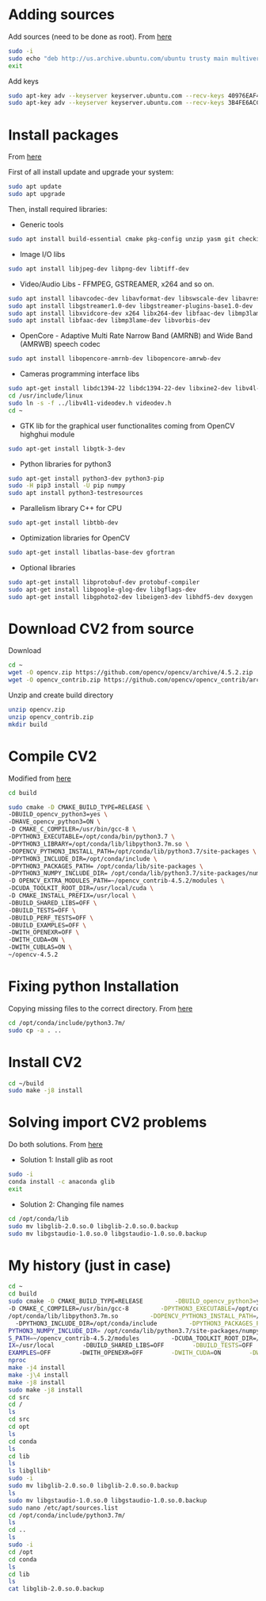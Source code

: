 # Adding sources

Add sources (need to be done as root). From [here](https://askubuntu.com/questions/663837/unable-to-locate-package-libfaac-dev)

```bash
sudo -i
sudo echo "deb http://us.archive.ubuntu.com/ubuntu trusty main multiverse" >> /etc/apt/sources.list
exit
```

Add keys

```bash
sudo apt-key adv --keyserver keyserver.ubuntu.com --recv-keys 40976EAF437D05B5
sudo apt-key adv --keyserver keyserver.ubuntu.com --recv-keys 3B4FE6ACC0B21F32
```
# Install packages
From [here](https://gist.github.com/raulqf/f42c718a658cddc16f9df07ecc627be7)

First of all install update and upgrade your system:
```bash
sudo apt update
sudo apt upgrade
```

Then, install required libraries:

* Generic tools
```bash
sudo apt install build-essential cmake pkg-config unzip yasm git checkinstall
```

* Image I/O libs
```bash
sudo apt install libjpeg-dev libpng-dev libtiff-dev
```

* Video/Audio Libs - FFMPEG, GSTREAMER, x264 and so on.
```bash
sudo apt install libavcodec-dev libavformat-dev libswscale-dev libavresample-dev
sudo apt install libgstreamer1.0-dev libgstreamer-plugins-base1.0-dev
sudo apt install libxvidcore-dev x264 libx264-dev libfaac-dev libmp3lame-dev libtheora-dev 
sudo apt install libfaac-dev libmp3lame-dev libvorbis-dev
```

* OpenCore - Adaptive Multi Rate Narrow Band (AMRNB) and Wide Band (AMRWB) speech codec
```bash
sudo apt install libopencore-amrnb-dev libopencore-amrwb-dev
```

* Cameras programming interface libs
```bash
sudo apt-get install libdc1394-22 libdc1394-22-dev libxine2-dev libv4l-dev v4l-utils
cd /usr/include/linux
sudo ln -s -f ../libv4l1-videodev.h videodev.h
cd ~
```

* GTK lib for the graphical user functionalites coming from OpenCV highghui module
```bash
sudo apt-get install libgtk-3-dev
```

* Python libraries for python3
```bash
sudo apt-get install python3-dev python3-pip
sudo -H pip3 install -U pip numpy
sudo apt install python3-testresources
```

* Parallelism library C++ for CPU
```bash
sudo apt-get install libtbb-dev
```

* Optimization libraries for OpenCV
```bash
sudo apt-get install libatlas-base-dev gfortran
```

* Optional libraries
```bash
sudo apt-get install libprotobuf-dev protobuf-compiler
sudo apt-get install libgoogle-glog-dev libgflags-dev
sudo apt-get install libgphoto2-dev libeigen3-dev libhdf5-dev doxygen
```

# Download CV2 from source

Download

```bash
cd ~
wget -O opencv.zip https://github.com/opencv/opencv/archive/4.5.2.zip
wget -O opencv_contrib.zip https://github.com/opencv/opencv_contrib/archive/4.5.2.zip
```

Unzip and create build directory
```bash
unzip opencv.zip
unzip opencv_contrib.zip
mkdir build
```

# Compile CV2
Modified from [here](https://gist.github.com/raulqf/f42c718a658cddc16f9df07ecc627be7)

```bash
cd build

sudo cmake -D CMAKE_BUILD_TYPE=RELEASE \
-DBUILD_opencv_python3=yes \
-DHAVE_opencv_python3=ON \
-D CMAKE_C_COMPILER=/usr/bin/gcc-8 \
-DPYTHON3_EXECUTABLE=/opt/conda/bin/python3.7 \
-DPYTHON3_LIBRARY=/opt/conda/lib/libpython3.7m.so \
-DOPENCV_PYTHON3_INSTALL_PATH=/opt/conda/lib/python3.7/site-packages \
-DPYTHON3_INCLUDE_DIR=/opt/conda/include \
-DPYTHON3_PACKAGES_PATH= /opt/conda/lib/site-packages \
-DPYTHON3_NUMPY_INCLUDE_DIR= /opt/conda/lib/python3.7/site-packages/numpy/core/include \
-D OPENCV_EXTRA_MODULES_PATH=~/opencv_contrib-4.5.2/modules \
-DCUDA_TOOLKIT_ROOT_DIR=/usr/local/cuda \
-D CMAKE_INSTALL_PREFIX=/usr/local \
-DBUILD_SHARED_LIBS=OFF \
-DBUILD_TESTS=OFF \
-DBUILD_PERF_TESTS=OFF \
-DBUILD_EXAMPLES=OFF \
-DWITH_OPENEXR=OFF \
-DWITH_CUDA=ON \
-DWITH_CUBLAS=ON \
~/opencv-4.5.2
```

# Fixing python Installation
Copying missing files to the correct directory. From [here](https://github.com/opencv/opencv/issues/6464#issuecomment-213950561)

```bash
cd /opt/conda/include/python3.7m/
sudo cp -a . ..
```

# Install CV2

```bash
cd ~/build
sudo make -j8 install
```

# Solving import CV2 problems
Do both solutions. From [here](https://stackoverflow.com/questions/50177330/how-to-deal-with-importerror-usr-lib-x86-64-linux-gnu-libatk-1-0-so-0-undefi
)

* Solution 1: Install glib as root
```bash
sudo -i
conda install -c anaconda glib
exit
```

* Solution 2: Changing file names
```bash
cd /opt/conda/lib
sudo mv libglib-2.0.so.0 libglib-2.0.so.0.backup
sudo mv libgstaudio-1.0.so.0 libgstaudio-1.0.so.0.backup
```


# My history (just in case)

```bash
cd ~
cd build
sudo cmake -D CMAKE_BUILD_TYPE=RELEASE         -DBUILD_opencv_python3=yes         -DHAVE_opencv_python3=ON         
-D CMAKE_C_COMPILER=/usr/bin/gcc-8         -DPYTHON3_EXECUTABLE=/opt/conda/bin/python3.7         -DPYTHON3_LIBRARY=
/opt/conda/lib/libpython3.7m.so         -DOPENCV_PYTHON3_INSTALL_PATH=/opt/conda/lib/python3.7/site-packages       
  -DPYTHON3_INCLUDE_DIR=/opt/conda/include         -DPYTHON3_PACKAGES_PATH= /opt/conda/lib/site-packages         -D
PYTHON3_NUMPY_INCLUDE_DIR= /opt/conda/lib/python3.7/site-packages/numpy/core/include         -D OPENCV_EXTRA_MODULE
S_PATH=~/opencv_contrib-4.5.2/modules         -DCUDA_TOOLKIT_ROOT_DIR=/usr/local/cuda         -D CMAKE_INSTALL_PREF
IX=/usr/local        -DBUILD_SHARED_LIBS=OFF        -DBUILD_TESTS=OFF        -DBUILD_PERF_TESTS=OFF        -DBUILD_
EXAMPLES=OFF        -DWITH_OPENEXR=OFF        -DWITH_CUDA=ON        -DWITH_CUBLAS=ON         ~/opencv-4.5.2
nproc
make -j4 install
make -j\4 install
make -j8 install
sudo make -j8 install
cd src
cd /
ls
cd src
cd opt
ls
cd conda
ls
cd lib
ls
ls libgllib*
sudo -i
sudo mv libglib-2.0.so.0 libglib-2.0.so.0.backup
ls
sudo mv libgstaudio-1.0.so.0 libgstaudio-1.0.so.0.backup
sudo nano /etc/apt/sources.list
cd /opt/conda/include/python3.7m/
ls
cd ..
ls
sudo -i
cd /opt
cd conda
ls
cd lib
ls
cat libglib-2.0.so.0.backup
```